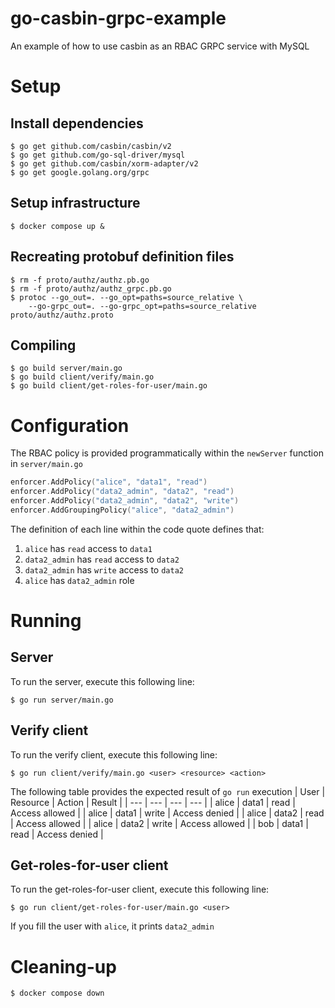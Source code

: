 # go-casbin-grpc-example
An example of how to use casbin as an RBAC GRPC service with MySQL

# Setup
## Install dependencies
```
$ go get github.com/casbin/casbin/v2
$ go get github.com/go-sql-driver/mysql
$ go get github.com/casbin/xorm-adapter/v2
$ go get google.golang.org/grpc
```

## Setup infrastructure
```
$ docker compose up &
```

## Recreating protobuf definition files
```
$ rm -f proto/authz/authz.pb.go
$ rm -f proto/authz/authz_grpc.pb.go
$ protoc --go_out=. --go_opt=paths=source_relative \
    --go-grpc_out=. --go-grpc_opt=paths=source_relative proto/authz/authz.proto
```

## Compiling
```
$ go build server/main.go
$ go build client/verify/main.go
$ go build client/get-roles-for-user/main.go
```

# Configuration
The RBAC policy is provided programmatically within the `newServer` function in `server/main.go`
```go
enforcer.AddPolicy("alice", "data1", "read")
enforcer.AddPolicy("data2_admin", "data2", "read")
enforcer.AddPolicy("data2_admin", "data2", "write")
enforcer.AddGroupingPolicy("alice", "data2_admin")
```

The definition of each line within the code quote defines that:
1. `alice` has `read` access to `data1`
2. `data2_admin` has `read` access to `data2`
3. `data2_admin` has `write` access to `data2`
4. `alice` has `data2_admin` role

# Running
## Server
To run the server, execute this following line:
```
$ go run server/main.go
```

## Verify client
To run the verify client, execute this following line:
```
$ go run client/verify/main.go <user> <resource> <action>
```

The following table provides the expected result of `go run` execution
| User | Resource | Action | Result |
| --- | --- | --- | --- |
| alice | data1 | read | Access allowed |
| alice | data1 | write | Access denied |
| alice | data2 | read | Access allowed |
| alice | data2 | write | Access allowed |
| bob | data1 | read | Access denied |

## Get-roles-for-user client
To run the get-roles-for-user client, execute this following line:
```
$ go run client/get-roles-for-user/main.go <user>
```

If you fill the user with `alice`, it prints `data2_admin`

# Cleaning-up
```
$ docker compose down
```
